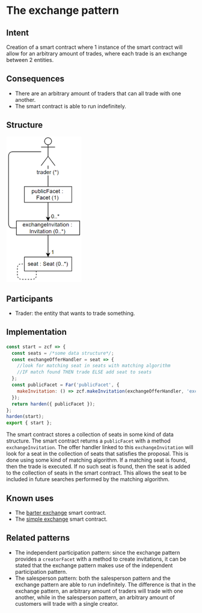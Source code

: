 # The exchange pattern

## Intent
Creation of a smart contract
where 1 instance of the smart contract will allow for an arbitrary
amount of trades, where each trade is an exchange between 2 entities.

## Consequences
-   There are an arbitrary amount of traders that can all trade with one
    another.
-   The smart contract is able to run indefinitely.

## Structure
<img src="https://raw.githubusercontent.com/IlyasMercan/AgoricPatterns/main/docs/patterns/images/theExchangePattern.PNG" width="200">

## Participants
-   Trader: the entity that wants to trade something.

## Implementation

```js
const start = zcf => {
  const seats = /*some data structure*/;
  const exchangeOfferHandler = seat => {
    //look for matching seat in seats with matching algorithm
    //IF match found THEN trade ELSE add seat to seats
  };
  const publicFacet = Far('publicFacet', {
    makeInvitation: () => zcf.makeInvitation(exchangeOfferHandler, 'exchange')
  });
  return harden({ publicFacet });
};
harden(start);
export { start };
```

The smart contract stores a collection of seats in some kind of data
structure. The smart contract returns a `publicFacet` with a method
`exchangeInvitation`. The offer handler linked to this
`exchangeInvitation` will look for a seat in the collection of seats
that satisfies the proposal. This is done using some kind of matching
algorithm. If a matching seat is found, then the trade is executed. If
no such seat is found, then the seat is added to the collection of seats
in the smart contract. This allows the seat to be included in future
searches performed by the matching algorithm.

## Known uses
-   The [barter exchange](https://docs.agoric.com/guides/zoe/contracts/barter-exchange.html) smart contract.
-   The [simple exchange](https://docs.agoric.com/guides/zoe/contracts/simple-exchange.html) smart contract.

## Related patterns
-   The independent participation pattern: since the exchange pattern
    provides a `creatorFacet` with a method to create invitations, it
    can be stated that the exchange pattern makes use of the independent
    participation pattern.
-   The salesperson pattern: both the salesperson pattern and the
    exchange pattern are able to run indefinitely. The difference is
    that in the exchange pattern, an arbitrary amount of traders will
    trade with one another, while in the salesperson pattern, an
    arbitrary amount of customers will trade with a single creator.
